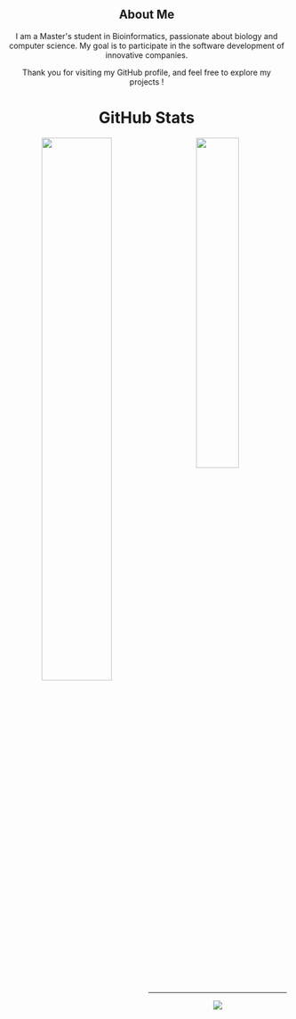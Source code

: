 <div align="center">
  
## About Me

I am a Master's student in Bioinformatics, passionate about biology and computer science. My goal is to participate in the software development of innovative companies.

Thank you for visiting my GitHub profile, and feel free to explore my projects !

# GitHub Stats

<img width="50%" align="left" src="https://github-readme-stats.vercel.app/api?username=DamienCode404&theme=react&hide_border=true&include_all_commits=true&count_private=false">
<img width="39%" align="center" src="https://github-readme-stats.vercel.app/api/top-langs/?username=DamienCode404&theme=react&hide_border=true&include_all_commits=true&count_private=false&layout=compact"><br>

---
[![](https://visitcount.itsvg.in/api?id=DamienCode404&icon=0&color=1)](https://visitcount.itsvg.in)
</div>
